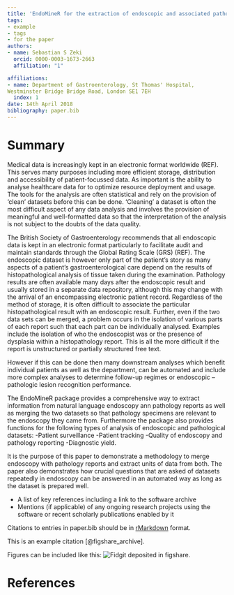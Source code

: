 ```yaml
---
title: 'EndoMineR for the extraction of endoscopic and associated pathology data from medical reports'
tags:
- example
- tags
- for the paper
authors:
- name: Sebastian S Zeki
  orcid: 0000-0003-1673-2663
  affiliation: "1"

affiliations:
- name: Department of Gastroenterology, St Thomas' Hospital, 
Westminster Bridge Bridge Road, London SE1 7EH
  index: 1
date: 14th April 2018
bibliography: paper.bib
---
```


# Summary


Medical data is increasingly kept in an electronic format worldwide (REF). This serves many purposes including more efficient storage, distribution and accessibility of patient-focussed data. As important is the ability to analyse healthcare data for to optimize resource deployment and usage.  The tools for the analysis are often statistical and rely on the provision of ‘clean’ datasets before this can be done. ‘Cleaning’ a dataset is often the most difficult aspect of any data analysis and involves the provision of meaningful and well-formatted data so that the interpretation of the analysis is not subject to the doubts of the data quality. 

The British Society of Gastroenterology recommends that all endoscopic data is kept in an electronic format particularly to facilitate audit and maintain standards through the Global Rating Scale (GRS) (REF). The endoscopic dataset is however only part of the patient’s story as many aspects of a patient’s gastroenterological care depend on the results of histopathological analysis of tissue taken during the examination. Pathology results are often available many days after the endoscopic result and usually stored in a separate data repository, although this may change with the arrival of an encompassing electronic patient record. 
Regardless of the method of storage, it is often difficult to associate the particular  histopathological result with an endoscopic result. Further, even if the two data sets can be merged, a problem occurs in the isolation of various parts of each report such that each part can be individually analysed.  Examples include the isolation of who the endoscopist was or the presence of dysplasia within a histopathology report. This is all the more difficult if the report is unstructured or partially structured free text. 

However if this can be done then many downstream analyses which benefit individual patients as well as the department, can be automated and include more complex analyses to determine follow-up regimes or endoscopic –pathologic lesion recognition performance.

The EndoMineR package provides a comprehensive way to extract information from natural language endoscopy ann pathology reports as well as merging the two datasets so that pathology specimens are relevant to the endoscopy they came from.
Furthermore the package also provides functions for the following types of analysis of endoscopic and pathological datasets:
-Patient surveillance
-Patient tracking
-Quality of endoscopy and pathology reporting
-Diagnostic yield.

 It is the purpose of this paper to demonstrate a methodology to merge endoscopy with pathology reports and extract units of data from both. The paper also demonstrates how crucial questions that are asked of datasets repeatedly in endoscopy can be answered in an automated way as long as the dataset is prepared well.
 
- A list of key references including a link to the software archive
- Mentions (if applicable) of any ongoing research projects using the software
or recent scholarly publications enabled by it

Citations to entries in paper.bib should be in
[rMarkdown](http://rmarkdown.rstudio.com/authoring_bibliographies_and_citations.html)
format.

This is an example citation [@figshare_archive].

Figures can be included like this: ![Fidgit deposited in figshare.](figshare_article.png)

# References
